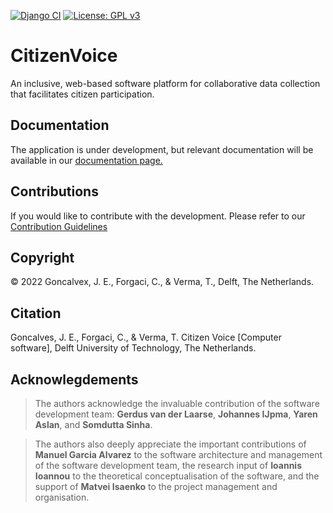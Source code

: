 [![Django CI](https://github.com/CUSP-Urban-Science-and-Policy/Citizen-Voice/actions/workflows/django-ci.yml/badge.svg)](https://github.com/CUSP-Urban-Science-and-Policy/Citizen-Voice/actions/workflows/django-ci.yml)
[![License: GPL v3](https://img.shields.io/badge/License-GPLv3-blue.svg)](https://www.gnu.org/licenses/gpl-3.0)
# CitizenVoice
An inclusive, web-based software platform for collaborative data collection that facilitates citizen participation.

## Documentation

The application is under development, but relevant documentation will be available in our [documentation page.](https://citizenvoice.readthedocs.io)

## Contributions

If you would like to contribute with the development. Please refer to our [Contribution Guidelines](CONTRIBUTING.md)


## Copyright

&copy; 2022 Goncalvex, J. E., Forgaci, C., & Verma, T., Delft, The Netherlands. 

## Citation
Goncalves, J. E., Forgaci, C., & Verma, T. Citizen Voice [Computer software], Delft University of Technology, The Netherlands. 

## Acknowlegdements
> The authors acknowledge the invaluable contribution of the software development team: **Gerdus van der Laarse**, **Johannes IJpma**, **Yaren Aslan**, and **Somdutta Sinha**. 

> The authors also deeply appreciate the important contributions of **Manuel Garcia Alvarez** to the software architecture and management of the software development team, the research input of **Ioannis Ioannou** to the theoretical conceptualisation of the software, and the support of **Matvei Isaenko** to the project management and organisation.
